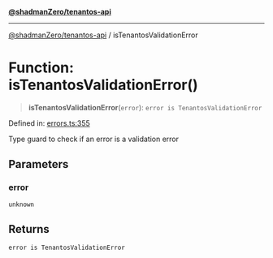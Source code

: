[**@shadmanZero/tenantos-api**](../README.md)

***

[@shadmanZero/tenantos-api](../globals.md) / isTenantosValidationError

# Function: isTenantosValidationError()

> **isTenantosValidationError**(`error`): `error is TenantosValidationError`

Defined in: [errors.ts:355](https://github.com/shadmanZero/tenantos-api/blob/507575e6d82ab5e3b8a10f708778a3645f250cd6/src/errors.ts#L355)

Type guard to check if an error is a validation error

## Parameters

### error

`unknown`

## Returns

`error is TenantosValidationError`
